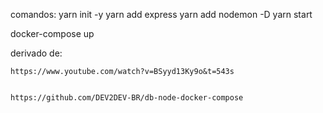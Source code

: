 comandos:
yarn init -y
yarn add express
yarn add nodemon -D
yarn start

docker-compose up

derivado de:

    https://www.youtube.com/watch?v=BSyyd13Ky9o&t=543s


    https://github.com/DEV2DEV-BR/db-node-docker-compose

